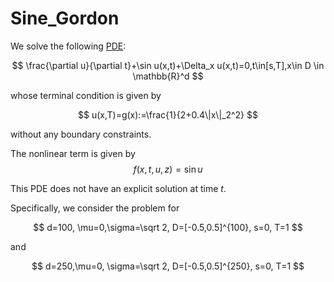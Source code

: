 # Sine_Gordon

We solve the following [PDE](https://arxiv.org/pdf/2005.10206):

$$
\frac{\partial u}{\partial t}+\sin u(x,t)+\Delta_x u(x,t)=0,t\in[s,T],x\in D \in \mathbb{R}^d
$$

whose terminal condition is given by

$$
u(x,T)=g(x):=\frac{1}{2+0.4\|x\|_2^2}
$$

without any boundary constraints.



The nonlinear term is given by
$$
f(x,t,u,z)=\sin u
$$


This PDE does not have an explicit solution at time $t$.



Specifically, we consider the problem for

$$
d=100, \mu=0,\sigma=\sqrt 2, D=[-0.5,0.5]^{100}, s=0, T=1
$$

and

$$
d=250,\mu=0, \sigma=\sqrt 2, D=[-0.5,0.5]^{250}, s=0, T=1
$$
